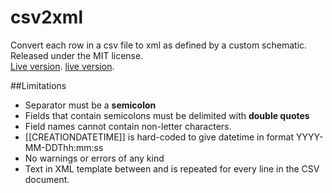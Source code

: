 # csv2xml
Convert each row in a csv file to xml as defined by a custom schematic.  
Released under the MIT license.  
[Live version](http://ep-nuffic.github.io/csv2xml/).
[live version](http://OxfamNovib.github.io/csv2xml/).

##Limitations
* Separator must be a **semicolon**
* Fields that contain semicolons must be delimited with **double quotes**
* Field names cannot contain non-letter characters.
* [[CREATIONDATETIME]] is hard-coded to give datetime in format YYYY-MM-DDThh:mm:ss
* No warnings or errors of any kind
* Text in XML template between <!--REPEAT--> and <!--ENDREPEAT--> is repeated for every line in the CSV document.
